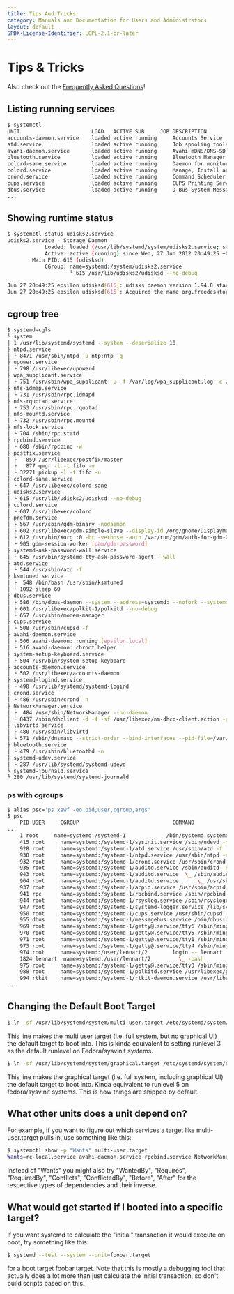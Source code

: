 ```yaml
---
title: Tips And Tricks
category: Manuals and Documentation for Users and Administrators
layout: default
SPDX-License-Identifier: LGPL-2.1-or-later
---
```


# Tips & Tricks

Also check out the [Frequently Asked Questions](http://www.freedesktop.org/wiki/Software/systemd/FrequentlyAskedQuestions)!

## Listing running services

```sh
$ systemctl
UNIT                       LOAD   ACTIVE SUB     JOB DESCRIPTION
accounts-daemon.service    loaded active running     Accounts Service
atd.service                loaded active running     Job spooling tools
avahi-daemon.service       loaded active running     Avahi mDNS/DNS-SD Stack
bluetooth.service          loaded active running     Bluetooth Manager
colord-sane.service        loaded active running     Daemon for monitoring attached scanners and registering them with colord
colord.service             loaded active running     Manage, Install and Generate Color Profiles
crond.service              loaded active running     Command Scheduler
cups.service               loaded active running     CUPS Printing Service
dbus.service               loaded active running     D-Bus System Message Bus
...
```

## Showing runtime status

```sh
$ systemctl status udisks2.service
udisks2.service - Storage Daemon
            Loaded: loaded (/usr/lib/systemd/system/udisks2.service; static)
            Active: active (running) since Wed, 27 Jun 2012 20:49:25 +0200; 1 day and 1h ago
        Main PID: 615 (udisksd)
            CGroup: name=systemd:/system/udisks2.service
                    └ 615 /usr/lib/udisks2/udisksd --no-debug

Jun 27 20:49:25 epsilon udisksd[615]: udisks daemon version 1.94.0 starting
Jun 27 20:49:25 epsilon udisksd[615]: Acquired the name org.freedesktop.UDisks2 on the system message bus
```

## cgroup tree

```sh
$ systemd-cgls
└ system
├ 1 /usr/lib/systemd/systemd --system --deserialize 18
├ ntpd.service
│ └ 8471 /usr/sbin/ntpd -u ntp:ntp -g
├ upower.service
│ └ 798 /usr/libexec/upowerd
├ wpa_supplicant.service
│ └ 751 /usr/sbin/wpa_supplicant -u -f /var/log/wpa_supplicant.log -c /etc/wpa_supplicant/wpa_supplicant.conf -u -f /var/log/wpa_supplicant.log -P /var/run/wpa_supplicant.pid
├ nfs-idmap.service
│ └ 731 /usr/sbin/rpc.idmapd
├ nfs-rquotad.service
│ └ 753 /usr/sbin/rpc.rquotad
├ nfs-mountd.service
│ └ 732 /usr/sbin/rpc.mountd
├ nfs-lock.service
│ └ 704 /sbin/rpc.statd
├ rpcbind.service
│ └ 680 /sbin/rpcbind -w
├ postfix.service
│ ├   859 /usr/libexec/postfix/master
│ ├   877 qmgr -l -t fifo -u
│ └ 32271 pickup -l -t fifo -u
├ colord-sane.service
│ └ 647 /usr/libexec/colord-sane
├ udisks2.service
│ └ 615 /usr/lib/udisks2/udisksd --no-debug
├ colord.service
│ └ 607 /usr/libexec/colord
├ prefdm.service
│ ├ 567 /usr/sbin/gdm-binary -nodaemon
│ ├ 602 /usr/libexec/gdm-simple-slave --display-id /org/gnome/DisplayManager/Display1
│ ├ 612 /usr/bin/Xorg :0 -br -verbose -auth /var/run/gdm/auth-for-gdm-O00GPA/database -seat seat0 -nolisten tcp
│ └ 905 gdm-session-worker [pam/gdm-password]
├ systemd-ask-password-wall.service
│ └ 645 /usr/bin/systemd-tty-ask-password-agent --wall
├ atd.service
│ └ 544 /usr/sbin/atd -f
├ ksmtuned.service
│ ├  548 /bin/bash /usr/sbin/ksmtuned
│ └ 1092 sleep 60
├ dbus.service
│ ├ 586 /bin/dbus-daemon --system --address=systemd: --nofork --systemd-activation
│ ├ 601 /usr/libexec/polkit-1/polkitd --no-debug
│ └ 657 /usr/sbin/modem-manager
├ cups.service
│ └ 508 /usr/sbin/cupsd -f
├ avahi-daemon.service
│ ├ 506 avahi-daemon: running [epsilon.local]
│ └ 516 avahi-daemon: chroot helper
├ system-setup-keyboard.service
│ └ 504 /usr/bin/system-setup-keyboard
├ accounts-daemon.service
│ └ 502 /usr/libexec/accounts-daemon
├ systemd-logind.service
│ └ 498 /usr/lib/systemd/systemd-logind
├ crond.service
│ └ 486 /usr/sbin/crond -n
├ NetworkManager.service
│ ├  484 /usr/sbin/NetworkManager --no-daemon
│ └ 8437 /sbin/dhclient -d -4 -sf /usr/libexec/nm-dhcp-client.action -pf /var/run/dhclient-wlan0.pid -lf /var/lib/dhclient/dhclient-903b6f6aa7a1-46c8-82a9-7f637dfbb3e4-wlan0.lease -cf /var/run/nm-d...
├ libvirtd.service
│ ├ 480 /usr/sbin/libvirtd
│ └ 571 /sbin/dnsmasq --strict-order --bind-interfaces --pid-file=/var/run/libvirt/network/default.pid --conf-file= --except-interface lo --listenaddress 192.168.122.1 --dhcp-range 192.168.122.2,1...
├ bluetooth.service
│ └ 479 /usr/sbin/bluetoothd -n
├ systemd-udev.service
│ └ 287 /usr/lib/systemd/systemd-udevd
└ systemd-journald.service
└ 280 /usr/lib/systemd/systemd-journald
```

### ps with cgroups

```sh
$ alias psc='ps xawf -eo pid,user,cgroup,args'
$ psc
    PID USER     CGROUP                              COMMAND
...
    1 root     name=systemd:/systemd-1             /bin/systemd systemd.log_target=kmsg systemd.log_level=debug selinux=0
    415 root     name=systemd:/systemd-1/sysinit.service /sbin/udevd -d
    928 root     name=systemd:/systemd-1/atd.service /usr/sbin/atd -f
    930 root     name=systemd:/systemd-1/ntpd.service /usr/sbin/ntpd -n
    932 root     name=systemd:/systemd-1/crond.service /usr/sbin/crond -n
    935 root     name=systemd:/systemd-1/auditd.service /sbin/auditd -n
    943 root     name=systemd:/systemd-1/auditd.service  \_ /sbin/audispd
    964 root     name=systemd:/systemd-1/auditd.service      \_ /usr/sbin/sedispatch
    937 root     name=systemd:/systemd-1/acpid.service /usr/sbin/acpid -f
    941 rpc      name=systemd:/systemd-1/rpcbind.service /sbin/rpcbind -f
    944 root     name=systemd:/systemd-1/rsyslog.service /sbin/rsyslogd -n -c 4
    947 root     name=systemd:/systemd-1/systemd-logger.service /lib/systemd/systemd-logger
    950 root     name=systemd:/systemd-1/cups.service /usr/sbin/cupsd -f
    955 dbus     name=systemd:/systemd-1/messagebus.service /bin/dbus-daemon --system --address=systemd: --nofork --systemd-activation
    969 root     name=systemd:/systemd-1/getty@.service/tty6 /sbin/mingetty tty6
    970 root     name=systemd:/systemd-1/getty@.service/tty5 /sbin/mingetty tty5
    971 root     name=systemd:/systemd-1/getty@.service/tty1 /sbin/mingetty tty1
    973 root     name=systemd:/systemd-1/getty@.service/tty4 /sbin/mingetty tty4
    974 root     name=systemd:/user/lennart/2        login -- lennart
    1824 lennart  name=systemd:/user/lennart/2         \_ -bash
    975 root     name=systemd:/systemd-1/getty@.service/tty3 /sbin/mingetty tty3
    988 root     name=systemd:/systemd-1/polkitd.service /usr/libexec/polkit-1/polkitd
    994 rtkit    name=systemd:/systemd-1/rtkit-daemon.service /usr/libexec/rtkit-daemon
...
```

## Changing the Default Boot Target

```sh
$ ln -sf /usr/lib/systemd/system/multi-user.target /etc/systemd/system/default.target
```

This line makes the multi user target (i.e. full system, but no graphical UI) the default target to boot into. This is kinda equivalent to setting runlevel 3 as the default runlevel on Fedora/sysvinit systems.

```sh
$ ln -sf /usr/lib/systemd/system/graphical.target /etc/systemd/system/default.target
```

This line makes the graphical target (i.e. full system, including graphical UI) the default target to boot into. Kinda equivalent to runlevel 5 on fedora/sysvinit systems. This is how things are shipped by default.

## What other units does a unit depend on?

For example, if you want to figure out which services a target like multi-user.target pulls in, use something like this:

```sh
$ systemctl show -p "Wants" multi-user.target
Wants=rc-local.service avahi-daemon.service rpcbind.service NetworkManager.service acpid.service dbus.service atd.service crond.service auditd.service ntpd.service udisks.service bluetooth.service cups.service wpa_supplicant.service getty.target modem-manager.service portreserve.service abrtd.service yum-updatesd.service upowerd.service test-first.service pcscd.service rsyslog.service haldaemon.service remote-fs.target plymouth-quit.service systemd-update-utmp-runlevel.service sendmail.service lvm2-monitor.service cpuspeed.service udev-post.service mdmonitor.service iscsid.service livesys.service livesys-late.service irqbalance.service iscsi.service netfs.service
```

Instead of "Wants" you might also try "WantedBy", "Requires", "RequiredBy", "Conflicts", "ConflictedBy", "Before", "After" for the respective types of dependencies and their inverse.

## What would get started if I booted into a specific target?

If you want systemd to calculate the "initial" transaction it would execute on boot, try something like this:

```sh
$ systemd --test --system --unit=foobar.target
```

for a boot target foobar.target. Note that this is mostly a debugging tool that actually does a lot more than just calculate the initial transaction, so don't build scripts based on this.
